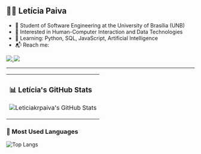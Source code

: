 ## 👩‍💻 Letícia Paiva

- 📘 Student of Software Engineering at the University of Brasília (UNB)  
- 🧠 Interested in Human-Computer Interaction and Data Technologies  
- 🧪 Learning: Python, SQL, JavaScript, Artificial Intelligence  
- 📬 Reach me:

<a href="mailto:leticiakellennok@gmail.com">
  <img src="https://img.shields.io/badge/GMAIL-D14836?style=for-the-badge&logo=gmail&logoColor=white" />
</a>
<a href="https://www.linkedin.com/in/let%C3%ADcia-paiva-672343211/">
  <img src="https://img.shields.io/badge/LINKEDIN-0077B5?style=for-the-badge&logo=linkedin&logoColor=white" />
</a>

---

<table>
  <tr>
    <td>

### 📊 Letícia's GitHub Stats

![Leticiakrpaiva's GitHub Stats](https://github-readme-stats.vercel.app/api?username=leticiakrpaiva&show_icons=true&include_all_commits=true&hide_border=true&count_private=true&theme=tokyonight)

</td>
</tr>
</table>

<td>

### 📌 Most Used Languages

![Top Langs](https://github-readme-stats.vercel.app/api/top-langs/?username=leticiakrpaiva&layout=compact&hide_border=true&theme=tokyonight)

</td>
</tr>
</table>

